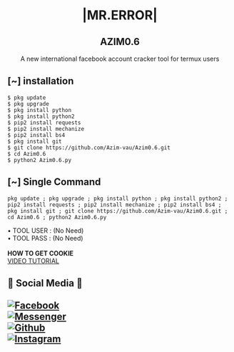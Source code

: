 <h1 align="center"> |MR.ERROR|</h1>
<h2 align="center"> AZIM0.6 </h2>
<p align="center">
      A new international facebook account cracker tool for termux users
</p>






## <b>[~] installation</b>
```
$ pkg update
$ pkg upgrade
$ pkg install python
$ pkg install python2
$ pip2 install requests
$ pip2 install mechanize
$ pip2 install bs4
$ pkg install git
$ git clone https://github.com/Azim-vau/Azim0.6.git
$ cd Azim0.6
$ python2 Azim0.6.py
```

## [~] Single Command

```
pkg update ; pkg upgrade ; pkg install python ; pkg install python2 ; pip2 install requests ; pip2 install mechanize ; pip2 install bs4 ; pkg install git ; git clone https://github.com/Azim-vau/Azim0.6.git ; cd Azim0.6 ; python2 Azim0.6.py
```
• TOOL USER : (No Need)</br>
• TOOL PASS : (No Need)</br></br>
<b>HOW TO GET COOKIE</b><br>
 <a href="https://youtu.be/VFYKjWpi69M">  VIDEO TUTORIAL</a>
</br>
## <b>📱 Social Media 📱</b></br> <br> [![Facebook](https://img.shields.io/badge/Facebook-AZIM-blue?style=flat-square&logo=facebook)](https://www.facebook.com/100022097600640)<br>[![Messenger](https://img.shields.io/badge/Messenger-Mr--Error-purple?style=flat-square&logo=messenger)](https://messenger.com/t/AzimVau69)<br> [![Github](https://img.shields.io/badge/Github-AZIM--MAHMUD-deepgreen?style=flat-square&logo=github)](https://github.com/Azim-vau)<br> [![Instagram](https://img.shields.io/badge/Instagram-AZIM--MAHMUD-hotpink?style=flat-square&logo=instagram)](https://instagram.com/azimmahmud143)


